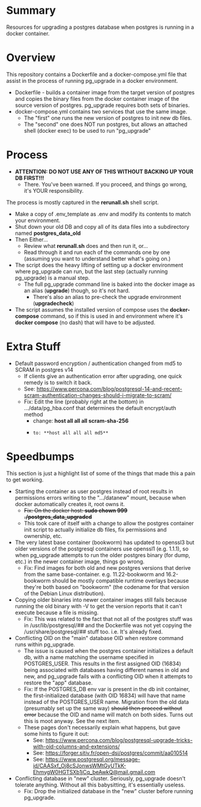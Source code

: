 # Summary
Resources for upgrading a postgres database when postgres is running in a docker container.

# Overview
This repository contains a Dockerfile and a docker-compose.yml file that
assist in the process of running pg_upgrade in a docker environment.
* Dockerfile - builds a container image from the target version of postgres
and copies the binary files from the docker container image of the source 
version of postgres.  pg_upgrade requires both sets of binaries.
* docker-compose.yml contains two services that use the same image.
  * The "first" one runs the new version of postgres to init new db files.
  * The "second" one does NOT run postgres, but allows an attached shell (docker exec)
  to be used to run "pg_upgrade"

# Process
* **ATTENTION: DO NOT USE ANY OF THIS WITHOUT BACKING UP YOUR DB FIRST!!!**
  * There.  You've been warned.  If you proceed, and things go wrong, it's YOUR responsibility.

The process is mostly captured in the **rerunall.sh** shell script.
* Make a copy of .env_template as .env and modify its contents to match your environment.
* Shut down your old DB and copy all of its data files into a subdirectory named **postgres_data_old**
* Then Either...
  * Review what **rerunall.sh** does and then run it, or...
  * Read through it and run each of the commands one by one (assuming you want to understand better what's going on.)
* The script does the heavy lifting of setting up a docker environment where pg_upgrade can run, but 
the last step (actually running pg_upgrade) is a manual step.
  * The full pg_upgrade command line is baked into the docker image as an alias (**upgrade**) though, so it's not hard.
    * There's also an alias to pre-check the upgrade environment (**upgradecheck**)
* The script assumes the installed version of compose uses the **docker-compose** command,
so if this is used in and environment where it's **docker compose** (no dash) that will have
to be adjusted.

# Extra Stuff
* Default password encryption / authentication changed from md5 to SCRAM in postgres v14
  * If clients give an authentication error after upgrading, one quick remedy is to
  switch it back.
  * See: https://www.percona.com/blog/postgresql-14-and-recent-scram-authentication-changes-should-i-migrate-to-scram/
  * Fix: Edit the line (probably right at the bottom) in .../data/pg_hba.conf that determines the default encrypt/auth method
    * change: **host all all all scram-sha-256**
    *     to: **host all all all md5**

# Speedbumps
This section is just a highlight list of some of the things that made this a pain to get working.
* Starting the container as user postgres instead of root results in permissions errors
writing to the ".../datanew" mount, because when docker automatically creates it, root owns it.
  * ~~Fix: On the docker host: **sudo chown 999 ./postgres_data_upgraded**~~
  * This took care of itself with a change to allow the postgres container init script to
  actually initialize db files, fix permissions and ownership, etc.
* The very latest base container (bookworm) has updated to openssl3 but older versions of the
postgresql containers use openssl1 (e.g. 1.1.1), so when pg_upgrade attempts to run the older
postgres binary (for dump, etc.) in the newer container image, things go wrong.
  * Fix: Find images for both old and new postgres versions that derive from the same 
  base-container. e.g. 11.22-bookworm and 16.2-bookworm should be mostly compatible runtime
  overlays because they're both based on "bookworm" (the codename for that version of the
  Debian Linux distribution).  
* Copying older binaries into newer container images still fails because running
the old binary with -V to get the version reports that it can't execute because a file
is missing.
  * Fix: This was related to the fact that not all of the postgres stuff was in /usr/lib/postgresql/##
  and the Dockerfile was not yet copying the /usr/share/postgresql/## stuff too.  i.e. It's already fixed.
* Conflicting OID on the "main" database OID when restore command runs within pg_upgrade.
  * The issue is caused when the postgres container initializes a default db, with a name
  matching the username specified in POSTGRES_USER.  This results in the first assigned
  OID (16834) being associated with databases having different names in old and new, and
  pg_upgrade fails with a conflicting OID when it attempts to restore the "app" database.
  * Fix: If the POSTGRES_DB env var is present in the db init container, the first-initialized
  database (with OID 16834) will have that name instead of the POSTGRES_USER name.
  Migration from the old data (presumably set up the same way) ~~should then proceed without error~~
  because the OID and name will match on both sides.  Turns out this is moot anyway.  See the next item.
  * These pages don't necessarily explain what happens, but gave some hints to figure it out:
    * See: https://www.percona.com/blog/postgresql-upgrade-tricks-with-oid-columns-and-extensions/
    * See: https://forger.sitiv.fr/open-dsi/postgres/commit/aa010514
    * See: https://www.postgresql.org/message-id/CAASxf_Oj8cSJonwsWMtGyUTkK-EhmygW0HGTSXb1jCq_beAwkQ@mail.gmail.com
* Conflicting database in "new" cluster.  Seriously, pg_upgrade doesn't tolerate anything.  Without
all this babysitting, it's essentially useless.
  * Fix: Drop the initialized database in the "new" cluster before running pg_upgrade.
